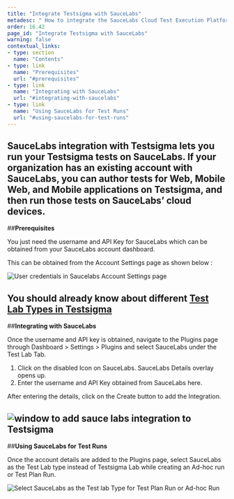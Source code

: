 ```yaml
---
title: "Integrate Testsigma with SauceLabs"
metadesc: " How to integrate the SauceLabs Cloud Test Execution Platform with Testsigma"
order: 16.42
page_id: "Integrate Testsigma with SauceLabs"
warning: false
contextual_links:
- type: section
  name: "Contents"
- type: link
  name: "Prerequisites"
  url: "#prerequisites"
- type: link
  name: "Integrating with SauceLabs"
  url: "#integrating-with-saucelabs"
- type: link
  name: "Using SauceLabs for Test Runs"
  url: "#using-saucelabs-for-test-runs"
---
```

SauceLabs integration with Testsigma lets you run your Testsigma tests on SauceLabs.
If your organization has an existing account with SauceLabs, you can author tests for Web, Mobile Web, and Mobile applications on Testsigma, and then run those tests on SauceLabs’ cloud devices.
---
##**Prerequisites**

You just need the username and API Key for SauceLabs which can be obtained from your SauceLabs account dashboard.

This can be obtained from the Account Settings page as shown below :

![User credentials in Saucelabs Account Settings page](https://docs.testsigma.com/images/sauce-labs/saucelabs-user-creds-username-key.png)

You should already know about different [Test Lab Types in Testsigma](https://testsigma.com/docs/test-management/test-plans/supported-test-lab-types/)
---
##**Integrating with SauceLabs**

Once the username and API key is obtained, navigate to the Plugins page through Dashboard > Settings > Plugins and select SauceLabs under the Test Lab Tab.

 1. Click on the disabled Icon on SauceLabs. SauceLabs Details overlay opens up.
 2. Enter the username and API Key obtained from SauceLabs here.

After entering the details, click on the Create button to add the Integration.

![window to add sauce labs integration to Testsigma](https://docs.testsigma.com/images/sauce-labs/add-sauce-labs-integration.png)
---
##**Using SauceLabs for Test Runs**

Once the account details are added to the Plugins page, select SauceLabs as the Test Lab type instead of Testsigma Lab while creating an Ad-hoc run or Test Plan Run.

![Select SauceLabs as the Test lab Type for Test Plan Run or Ad-hoc Run](https://docs.testsigma.com/images/sauce-labs/select-test-lab-saucelabs.png)
